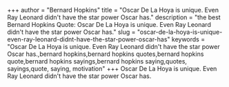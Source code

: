 +++
author = "Bernard Hopkins"
title = "Oscar De La Hoya is unique. Even Ray Leonard didn't have the star power Oscar has."
description = "the best Bernard Hopkins Quote: Oscar De La Hoya is unique. Even Ray Leonard didn't have the star power Oscar has."
slug = "oscar-de-la-hoya-is-unique-even-ray-leonard-didnt-have-the-star-power-oscar-has"
keywords = "Oscar De La Hoya is unique. Even Ray Leonard didn't have the star power Oscar has.,bernard hopkins,bernard hopkins quotes,bernard hopkins quote,bernard hopkins sayings,bernard hopkins saying,quotes, sayings,quote, saying, motivation"
+++
Oscar De La Hoya is unique. Even Ray Leonard didn't have the star power Oscar has.
